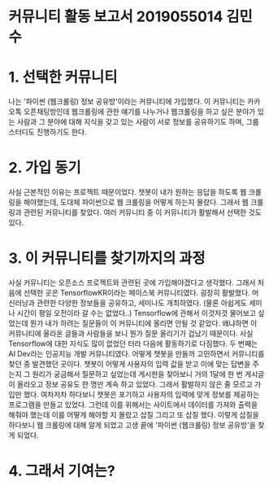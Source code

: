 # 커뮤니티 활동 보고서 2019055014 김민수

# 1. 선택한 커뮤니티
나는 '파이썬 (웹크롤링) 정보 공유방'이라는 커뮤니티에 가입했다. 이 커뮤니티는 카카오톡 오픈채팅방인데 웹크롤링에 관한 얘기를 나누거나
웹크롤링을 하고 싶은 분야가 있는 사람과 그 분야에 대해 지식을 갖고 있는 사람이 서로 정보를 공유하기도 하며, 그룹 스터디도 진행하기도 한다.

# 2. 가입 동기
사실 근본적인 이유는 프로젝트 때문이었다. 챗봇이 내가 원하는 응답을 하도록 웹 크롤링을 해야했는데, 도대체 파이썬으로 웹 크롤링을 어떻게 하는지
몰랐다. 그래서 웹 크롤링과 관련된 커뮤니티를 찾았다. 여러 커뮤니티 중 이 커뮤니티가 활발해서 선택한 것도 있다.

# 3. 이 커뮤니티를 찾기까지의 과정
사실 커뮤니티는 오픈소스 프로젝트와 관련된 곳에 가입해야겠다고 생각했다. 그래서 처음에 선택한 곳은 TensorflowKR이라는 페이스북 커뮤니티였다.
굉장히 활발했다. 머신러닝과 관련한 다양한 정보들을 공유하고, 세미나도 개최하였다. (물론 아쉽게도 세미나 시간이 평일 오전이라 갈 수는 없었다..)
Tensorflow에 관해서 이것저것 물어보고 싶었는데 뭔가 내가 하려는 질문들이 이 커뮤니티에 올리면 안될 것 같았다. 왜냐하면 이 커뮤니티에 올라온
글들과 사람들을 보니 뭔가 질문 올리기가 겁났기 때문이다. 사실 Tensorflow에 대한 지식도 많이 없었던 터라 다음에 활동하기로 다짐했다.
두 번째는 AI Dev라는 인공지능 개발 커뮤니티였다. 어떻게 챗봇을 만들까 고민하면서 커뮤니티를 찾던 중 발견했던 곳이다. 챗봇이 어떻게 사용자의
입력 값을 받고 이에 맞는 답변을 주는지 그 원리가 궁금해서 질문하고 싶었는데 게시판을 찾아보니 거의 1달에 한 번 게시글이 올라오고 정보 공유도
한 명만 계속 하고 있었다. 그래서 활발하지 않은 줄 모르고 가입만 했다. 여차저차 하다보니 챗봇은 포기하고 사용자의 입력에 맞게 정보를 제공하는
프로그램을 만들고 있었다. 그런데 이를 위해서는 사이트에서 데이터를 가져와 출력을 해줘야 했는데 이를 어떻게 해야할 지 몰랐고 삽질 그리고 또 삽질 했다.
이렇게 삽질을 하다보니 웹 크롤링에 대해 알게 되었고 고생 끝에 '파이썬 (웹크롤링) 정보 공유방'을 찾게 되었다.

# 4. 그래서 기여는?
